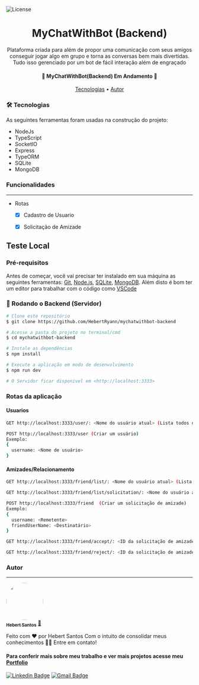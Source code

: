 <img alt="License" src="https://img.shields.io/badge/license-MIT-brightgreen">

<h1 align="center">
  MyChatWithBot (Backend)
</h1>

<!-- <h3 align="center">
    <a href="https://hebertryann.github.io/react-gh-pages/#/">Teste o MyChatWithBot</a>
</h3> -->

<p align="center">
  Plataforma criada para além de propor uma comunicação com seus amigos conseguir jogar algo em grupo e torna as conversas bem mais divertidas. Tudo isso gerenciado por um bot de fácil interação além de engraçado
</p>

<h4 align="center"> 
🚧 MyChatWithBot(Backend) Em Andamento 🚧
</h4>

<!-- <h2>
  <p>Login</p>
  <img alt="Login MyChatWithBot" src="./frontend/src/assets/betheherologin.jpeg"/>
</h2> -->

<!-- <h2>
  
  <p>Dashboard</p>
  <img alt="Dashboard BeTheHero" src="./frontend/src/assets/betheherodashboard.jpeg"/>
</h2>

<h2>
  
  <p>Cadastro de Ong</p>
  <img alt="Cadastro BeTheHero" src="./frontend/src/assets/betheherosignup.jpeg"/>
</h2>

<h2>
  
  <p>Cadastro de um novo caso</p>
  <img alt="Novo Caso BeTheHero" src="./frontend/src/assets/betheheronew.jpeg"/>
</h2> -->


<p align="center">
 <a href="#-tecnologias">Tecnologias</a> • 
 <a href="#autor">Autor</a>
</p>

### 🛠 Tecnologias

As seguintes ferramentas foram usadas na construção do projeto:

- NodeJs
- TypeScript
- SocketIO
- Express
- TypeORM
- SQLite
- MongoDB

### Funcionalidades
---
- Rotas
  - [x] Cadastro de Usuario
  - [x] Solicitação de Amizade
  

## Teste Local
### Pré-requisitos

Antes de começar, você vai precisar ter instalado em sua máquina as seguintes ferramentas:
[Git](https://git-scm.com), [Node.js](https://nodejs.org/en/), [SQLite](https://www.sqlite.org/index.html), [MongoDB](https://www.mongodb.com/pt-br). Além disto é bom ter um editor para trabalhar com o código como [VSCode](https://code.visualstudio.com/)

### 🎲 Rodando o Backend (Servidor)

```bash
# Clone este repositório
$ git clone https://github.com/HebertRyann/mychatwithbot-backend

# Acesse a pasta do projeto no terminal/cmd
$ cd mychatwithbot-backend

# Instale as dependências
$ npm install

# Execute a aplicação em modo de desenvolvimento
$ npm run dev

# O Servidor ficar disponivel em <http://localhost:3333>
```

### Rotas da aplicação
#### Usuarios
```bash
GET http://localhost:3333/user/: <Nome do usuário atual> (Lista todos os usuários existentes exceto o atual)

POST http://localhost:3333/user (Criar um usuário)
Exemplo:
{
  username: <Nome de usuário>
}
```
#### Amizades/Relacionamento
```bash
GET http://localhost:3333/friend/list/: <Nome do usuário atual> (Lista todos os amigos do usuário atual)

GET http://localhost:3333/friend/list/solicitation/: <Nome do usuário atual>  (Lista todas as solicitações pendentes para o usuário atual)

POST http://localhost:3333/friend  (Criar um solicitação de amizade)
Exemplo:
{
  username: <Remetente>
  friendUserName: <Destinatário>
}

GET http://localhost:3333/friend/accept/: <ID da solicitação de amizade>  (Aceita a solicitação)

GET http://localhost:3333/friend/reject/: <ID da solicitação de amizade>  (Rejeita a solicitação)
```

### Autor
---

<a href="https://www.linkedin.com/in/hebertryansantos/">
 <img style="border-radius: 50%;" src="https://avatars.githubusercontent.com/u/58072948?v=4" width="100px;" alt=""/>
 <br />
 <sub><b>Hebert Santos</b></sub></a> <a href="https://www.linkedin.com/in/hebertryansantos/" title="Perfil">🚀</a>

Feito com ❤️ por Hebert Santos Com o intuito de consolidar meus conhecimentos 👋🏽 Entre em contato!
#### Para conferir mais sobre meu trabalho e ver mais projetos acesse meu [Portfolio](https://hebertryann.github.io/portfolio/)

[![Linkedin Badge](https://img.shields.io/badge/-Hebert-blue?style=flat-square&logo=Linkedin&logoColor=white&link=https://www.linkedin.com/in/hebertryansantos/)](https://www.linkedin.com/in/hebertryansantos/) 
[![Gmail Badge](https://img.shields.io/badge/-hebertryann40@gmail.com-c14438?style=flat-square&logo=Gmail&logoColor=white&link=mailto:hebertryann40@gmail.com)](mailto:hebertryann40@gmail.com)

